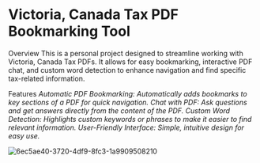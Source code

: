# Victoria, Canada Tax PDF Bookmarking Tool
Overview
This is a personal project designed to streamline working with Victoria, Canada Tax PDFs. It allows for easy bookmarking, interactive PDF chat, and custom word detection to enhance navigation and find specific tax-related information.

Features
 *Automatic PDF Bookmarking: Automatically adds bookmarks to key sections of a PDF for quick navigation.*
  *Chat with PDF: Ask questions and get answers directly from the content of the PDF.*
  *Custom Word Detection: Highlights custom keywords or phrases to make it easier to find relevant information.*
  *User-Friendly Interface: Simple, intuitive design for easy use.*




![6ec5ae40-3720-4df9-8fc3-1a9909508210](https://github.com/user-attachments/assets/b534059a-57f3-4cc0-b6eb-e8b98acf927a)
